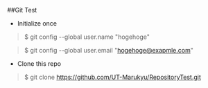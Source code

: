 ##Git Test

 * Initialize once

> $ git config --global user.name "hogehoge"

> $ git config --global user.email "hogehoge@exapmle.com"

 * Clone this repo

> $ git clone https://github.com/UT-Marukyu/RepositoryTest.git
